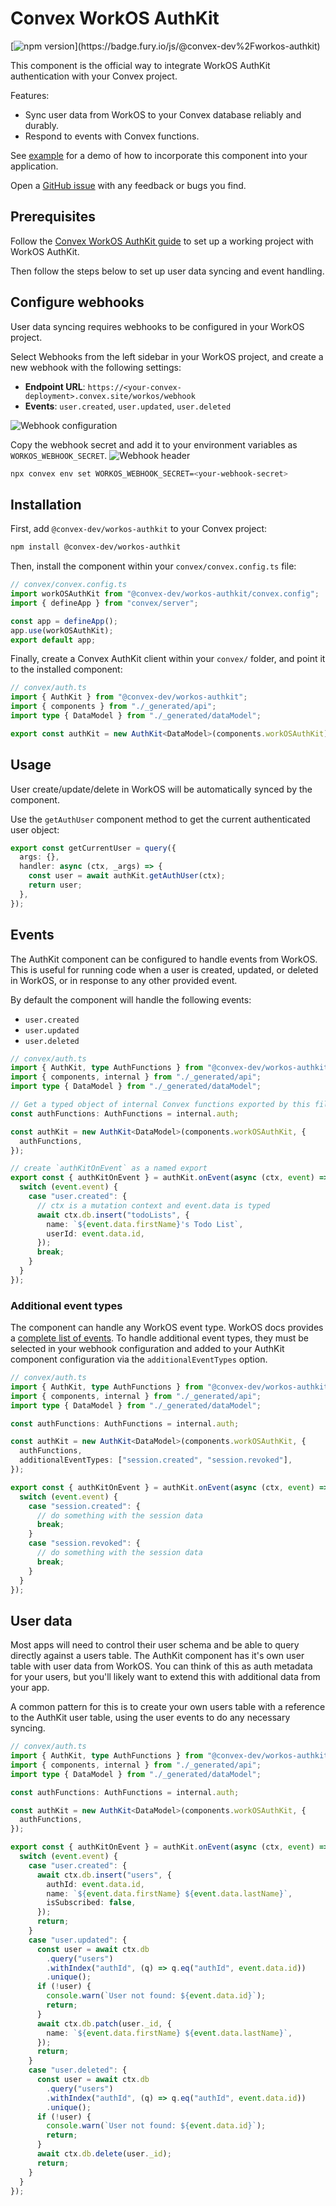 # Convex WorkOS AuthKit

[![npm version](https://badge.fury.io/js/@convex-dev%2Fworkos-authkit.svg?)](https://badge.fury.io/js/@convex-dev%2Fworkos-authkit)

<!-- START: Include on https://convex.dev/components -->

This component is the official way to integrate WorkOS AuthKit authentication with your Convex project.

Features:

- Sync user data from WorkOS to your Convex database reliably and durably.
- Respond to events with Convex functions.

See [example](./example) for a demo of how to incorporate this component into your application.

Open a [GitHub issue](https://github.com/get-convex/workos-authkit/issues) with
any feedback or bugs you find.

## Prerequisites

Follow the [Convex WorkOS AuthKit guide](https://docs.convex.dev/auth/authkit/)
to set up a working project with WorkOS AuthKit.

Then follow the steps below to set up user data syncing and event handling.

## Configure webhooks

User data syncing requires webhooks to be configured in your WorkOS project.

Select Webhooks from the left sidebar in your WorkOS project, and create a new
webhook with the following settings:

- **Endpoint URL**: `https://<your-convex-deployment>.convex.site/workos/webhook`
- **Events**: `user.created`, `user.updated`, `user.deleted`

![Webhook
configuration](https://raw.githubusercontent.com/erquhart/workos-authkit/refs/heads/main/assets/webhook-configuration.png)

Copy the webhook secret and add it to your environment variables as
`WORKOS_WEBHOOK_SECRET`.
![Webhook header](https://raw.githubusercontent.com/erquhart/workos-authkit/refs/heads/main/assets/webhook-header.png)

```sh
npx convex env set WORKOS_WEBHOOK_SECRET=<your-webhook-secret>
```

## Installation

First, add `@convex-dev/workos-authkit` to your Convex project:

```sh
npm install @convex-dev/workos-authkit
```

Then, install the component within your `convex/convex.config.ts` file:

```ts
// convex/convex.config.ts
import workOSAuthKit from "@convex-dev/workos-authkit/convex.config";
import { defineApp } from "convex/server";

const app = defineApp();
app.use(workOSAuthKit);
export default app;
```

Finally, create a Convex AuthKit client within your `convex/` folder, and point it
to the installed component:

```ts
// convex/auth.ts
import { AuthKit } from "@convex-dev/workos-authkit";
import { components } from "./_generated/api";
import type { DataModel } from "./_generated/dataModel";

export const authKit = new AuthKit<DataModel>(components.workOSAuthKit);
```

## Usage

User create/update/delete in WorkOS will be automatically synced by the
component.

Use the `getAuthUser` component method to get the current authenticated user
object:

```ts
export const getCurrentUser = query({
  args: {},
  handler: async (ctx, _args) => {
    const user = await authKit.getAuthUser(ctx);
    return user;
  },
});
```

## Events

The AuthKit component can be configured to handle events from WorkOS. This is
useful for running code when a user is created, updated, or deleted in WorkOS,
or in response to any other provided event.

By default the component will handle the following events:

- `user.created`
- `user.updated`
- `user.deleted`

```ts
// convex/auth.ts
import { AuthKit, type AuthFunctions } from "@convex-dev/workos-authkit";
import { components, internal } from "./_generated/api";
import type { DataModel } from "./_generated/dataModel";

// Get a typed object of internal Convex functions exported by this file
const authFunctions: AuthFunctions = internal.auth;

const authKit = new AuthKit<DataModel>(components.workOSAuthKit, {
  authFunctions,
});

// create `authKitOnEvent` as a named export
export const { authKitOnEvent } = authKit.onEvent(async (ctx, event) => {
  switch (event.event) {
    case "user.created": {
      // ctx is a mutation context and event.data is typed
      await ctx.db.insert("todoLists", {
        name: `${event.data.firstName}'s Todo List`,
        userId: event.data.id,
      });
      break;
    }
  }
});
```

### Additional event types

The component can handle any WorkOS event type. WorkOS docs provides a [complete
list of events](https://workos.com/docs/events). To handle additional event types,
they must be selected in your webhook configuration and added to your AuthKit
component configuration via the `additionalEventTypes` option.

```ts
// convex/auth.ts
import { AuthKit, type AuthFunctions } from "@convex-dev/workos-authkit";
import { components, internal } from "./_generated/api";
import type { DataModel } from "./_generated/dataModel";

const authFunctions: AuthFunctions = internal.auth;

const authKit = new AuthKit<DataModel>(components.workOSAuthKit, {
  authFunctions,
  additionalEventTypes: ["session.created", "session.revoked"],
});

export const { authKitOnEvent } = authKit.onEvent(async (ctx, event) => {
  switch (event.event) {
    case "session.created": {
      // do something with the session data
      break;
    }
    case "session.revoked": {
      // do something with the session data
      break;
    }
  }
});
```

## User data

Most apps will need to control their user schema and be able to query directly
against a users table. The AuthKit component has it's own user table with user
data from WorkOS. You can think of this as auth metadata for your users, but
you'll likely want to extend this with additional data from your app.

A common pattern for this is to create your own users table with a reference to
the AuthKit user table, using the user events to do any necessary syncing.

```ts
// convex/auth.ts
import { AuthKit, type AuthFunctions } from "@convex-dev/workos-authkit";
import { components, internal } from "./_generated/api";
import type { DataModel } from "./_generated/dataModel";

const authFunctions: AuthFunctions = internal.auth;

const authKit = new AuthKit<DataModel>(components.workOSAuthKit, {
  authFunctions,
});

export const { authKitOnEvent } = authKit.onEvent(async (ctx, event) => {
  switch (event.event) {
    case "user.created": {
      await ctx.db.insert("users", {
        authId: event.data.id,
        name: `${event.data.firstName} ${event.data.lastName}`,
        isSubscribed: false,
      });
      return;
    }
    case "user.updated": {
      const user = await ctx.db
        .query("users")
        .withIndex("authId", (q) => q.eq("authId", event.data.id))
        .unique();
      if (!user) {
        console.warn(`User not found: ${event.data.id}`);
        return;
      }
      await ctx.db.patch(user._id, {
        name: `${event.data.firstName} ${event.data.lastName}`,
      });
      return;
    }
    case "user.deleted": {
      const user = await ctx.db
        .query("users")
        .withIndex("authId", (q) => q.eq("authId", event.data.id))
        .unique();
      if (!user) {
        console.warn(`User not found: ${event.data.id}`);
        return;
      }
      await ctx.db.delete(user._id);
      return;
    }
  }
});
```

<!-- END: Include on https://convex.dev/components -->

